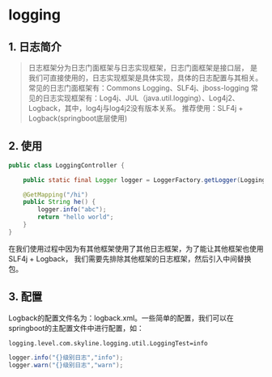 # logging
## 1. 日志简介
> 日志框架分为日志门面框架与日志实现框架，日志门面框架是接口层，
是我们可直接使用的，日志实现框架是具体实现，具体的日志配置与其相关。
> 常见的日志门面框架有：Commons Logging、SLF4j、jboss-logging
> 常见的日志实现框架有：Log4j、JUL（java.util.logging）、Log4j2、Logback，其中，log4j与log4j2没有版本关系。
> 推荐使用：SLF4j + Logback(springboot底层使用)
## 2. 使用
```java
public class LoggingController {

    public static final Logger logger = LoggerFactory.getLogger(LoggingController.class);

    @GetMapping("/hi")
    public String he() {
        logger.info("abc");
        return "hello world";
    }
}
```
在我们使用过程中因为有其他框架使用了其他日志框架，为了能让其他框架也使用SLF4j + Logback，
我们需要先排除其他框架的日志框架，然后引入中间替换包。
## 3. 配置
Logback的配置文件名为：logback.xml。一些简单的配置，我们可以在springboot的主配置文件中进行配置，如：
```properties
logging.level.com.skyline.logging.util.LoggingTest=info
```
```java
logger.info("{}级别日志","info");
logger.warn("{}级别日志","warn");
```


